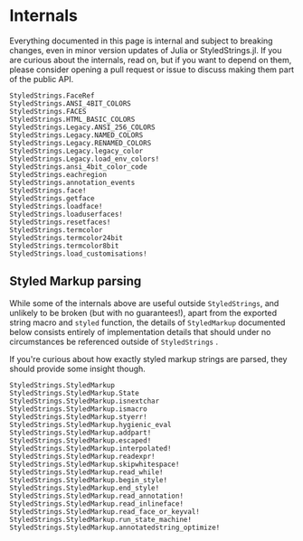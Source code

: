 # Internals

Everything documented in this page is internal and subject to breaking changes,
even in minor version updates of Julia or StyledStrings.jl. If you are curious
about the internals, read on, but if you want to depend on them, please consider
opening a pull request or issue to discuss making them part of the public API.

```@docs
StyledStrings.FaceRef
StyledStrings.ANSI_4BIT_COLORS
StyledStrings.FACES
StyledStrings.HTML_BASIC_COLORS
StyledStrings.Legacy.ANSI_256_COLORS
StyledStrings.Legacy.NAMED_COLORS
StyledStrings.Legacy.RENAMED_COLORS
StyledStrings.Legacy.legacy_color
StyledStrings.Legacy.load_env_colors!
StyledStrings.ansi_4bit_color_code
StyledStrings.eachregion
StyledStrings.annotation_events
StyledStrings.face!
StyledStrings.getface
StyledStrings.loadface!
StyledStrings.loaduserfaces!
StyledStrings.resetfaces!
StyledStrings.termcolor
StyledStrings.termcolor24bit
StyledStrings.termcolor8bit
StyledStrings.load_customisations!
```

## Styled Markup parsing

While some of the internals above are useful outside `StyledStrings`, and
unlikely to be broken (but with no guarantees!), apart from the exported string
macro and `styled` function, the details of `StyledMarkup` documented below
consists entirely of implementation details that should under no circumstances
be referenced outside of `StyledStrings` .

If you're curious about how exactly styled markup strings are parsed, they
should provide some insight though.

```@docs
StyledStrings.StyledMarkup
StyledStrings.StyledMarkup.State
StyledStrings.StyledMarkup.isnextchar
StyledStrings.StyledMarkup.ismacro
StyledStrings.StyledMarkup.styerr!
StyledStrings.StyledMarkup.hygienic_eval
StyledStrings.StyledMarkup.addpart!
StyledStrings.StyledMarkup.escaped!
StyledStrings.StyledMarkup.interpolated!
StyledStrings.StyledMarkup.readexpr!
StyledStrings.StyledMarkup.skipwhitespace!
StyledStrings.StyledMarkup.read_while!
StyledStrings.StyledMarkup.begin_style!
StyledStrings.StyledMarkup.end_style!
StyledStrings.StyledMarkup.read_annotation!
StyledStrings.StyledMarkup.read_inlineface!
StyledStrings.StyledMarkup.read_face_or_keyval!
StyledStrings.StyledMarkup.run_state_machine!
StyledStrings.StyledMarkup.annotatedstring_optimize!
```
